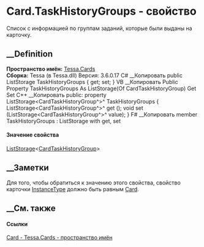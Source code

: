 # Card.TaskHistoryGroups - свойство
Список с информацией по группам заданий, которые были выданы на карточку.
## __Definition
 **Пространство имён:** [Tessa.Cards](N_Tessa_Cards.htm)  
 **Сборка:** Tessa (в Tessa.dll) Версия: 3.6.0.17
C# __Копировать
     public ListStorage<CardTaskHistoryGroup> TaskHistoryGroups { get; set; }
VB __Копировать
     Public Property TaskHistoryGroups As ListStorage(Of CardTaskHistoryGroup)
    	Get
    	Set
C++ __Копировать
     public:
    property ListStorage<CardTaskHistoryGroup^>^ TaskHistoryGroups {
    	ListStorage<CardTaskHistoryGroup^>^ get ();
    	void set (ListStorage<CardTaskHistoryGroup^>^ value);
    }
F# __Копировать
     member TaskHistoryGroups : ListStorage<CardTaskHistoryGroup> with get, set
#### Значение свойства
[ListStorage](T_Tessa_Platform_Storage_ListStorage_1.htm)<[CardTaskHistoryGroup](T_Tessa_Cards_CardTaskHistoryGroup.htm)>
##  __Заметки
Для того, чтобы обратиться к значению этого свойства, свойство карточки
[InstanceType](P_Tessa_Cards_Card_InstanceType.htm) должно быть равным
[Card](T_Tessa_Cards_CardInstanceType.htm).
## __См. также
#### Ссылки
[Card - ](T_Tessa_Cards_Card.htm)
[Tessa.Cards - пространство имён](N_Tessa_Cards.htm)
